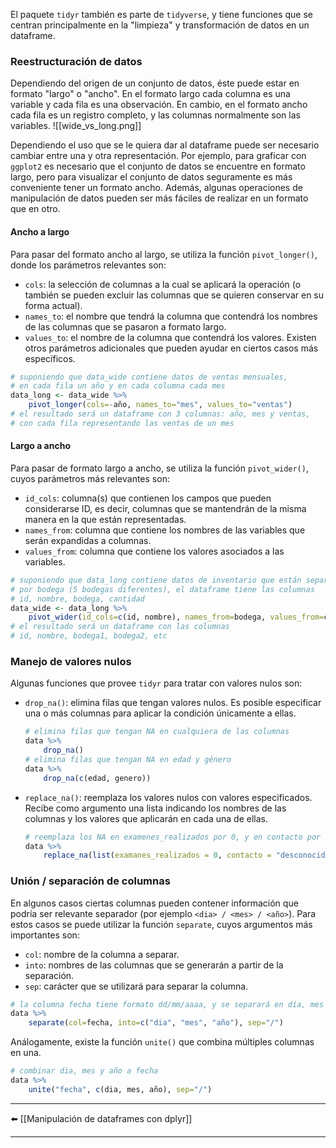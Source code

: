 El paquete `tidyr` también es parte de `tidyverse`, y tiene funciones que se centran principalmente en la "limpieza" y transformación de datos en un dataframe.

### Reestructuración de datos
Dependiendo del origen de un conjunto de datos, éste puede estar en formato "largo" o "ancho".
En el formato largo cada columna es una variable y cada fila es una observación. En cambio, en el formato ancho cada fila es un registro completo, y las columnas normalmente son las variables.
![[wide_vs_long.png]]

Dependiendo el uso que se le quiera dar al dataframe puede ser necesario cambiar entre una y otra representación. Por ejemplo, para graficar con `ggplot2` es necesario que el conjunto de datos se encuentre en formato largo, pero para visualizar el conjunto de datos seguramente es más conveniente tener un formato ancho. Además, algunas operaciones de manipulación de datos pueden ser más fáciles de realizar en un formato que en otro.

#### Ancho a largo
Para pasar del formato ancho al largo, se utiliza la función `pivot_longer()`, donde los parámetros relevantes son:
- `cols`: la selección de columnas a la cual se aplicará la operación (o también se pueden excluir las columnas que se quieren conservar en su forma actual).
- `names_to`: el nombre que tendrá la columna que contendrá los nombres de las columnas que se pasaron a formato largo.
- `values_to`: el nombre de la columna que contendrá los valores.
Existen otros parámetros adicionales que pueden ayudar en ciertos casos más específicos.
```r
# suponiendo que data_wide contiene datos de ventas mensuales,
# en cada fila un año y en cada columna cada mes
data_long <- data_wide %>%
	pivot_longer(cols=-año, names_to="mes", values_to="ventas")
# el resultado será un dataframe con 3 columnas: año, mes y ventas,
# con cada fila representando las ventas de un mes
```

#### Largo a ancho
Para pasar de formato largo a ancho, se utiliza la función `pivot_wider()`, cuyos parámetros más relevantes son:
- `id_cols`: columna(s) que contienen los campos que pueden considerarse ID, es decir, columnas que se mantendrán de la misma manera en la que están representadas.
- `names_from`: columna que contiene los nombres de las variables que serán expandidas a columnas.
- `values_from`: columna que contiene los valores asociados a las variables.
```r
# suponiendo que data_long contiene datos de inventario que están separados
# por bodega (5 bodegas diferentes), el dataframe tiene las columnas
# id, nombre, bodega, cantidad
data_wide <- data_long %>%
	pivot_wider(id_cols=c(id, nombre), names_from=bodega, values_from=cantidad)
# el resultado será un dataframe con las columnas
# id, nombre, bodega1, bodega2, etc
```

### Manejo de valores nulos
Algunas funciones que provee `tidyr` para tratar con valores nulos son:
- `drop_na()`: elimina filas que tengan valores nulos. Es posible especificar una o más columnas para aplicar la condición únicamente a ellas.
	```r
	# elimina filas que tengan NA en cualquiera de las columnas
	data %>%
		drop_na()
	# elimina filas que tengan NA en edad y género
	data %>%
		drop_na(c(edad, genero))
	```
- `replace_na()`: reemplaza los valores nulos con valores especificados. Recibe como argumento una lista indicando los nombres de las columnas y los valores que aplicarán en cada una de ellas.
	```r
	# reemplaza los NA en examenes_realizados por 0, y en contacto por "deconocido"
	data %>%
		replace_na(list(examanes_realizados = 0, contacto = "desconocido"))
	```

### Unión / separación de columnas
En algunos casos ciertas columnas pueden contener información que podría ser relevante separador (por ejemplo `<dia> / <mes> / <año>`). Para estos casos se puede utilizar la función `separate`, cuyos argumentos más importantes son:
- `col`: nombre de la columna a separar.
- `into`: nombres de las columnas que se generarán a partir de la separación.
- `sep`: carácter que se utilizará para separar la columna.
```r
# la columna fecha tiene formato dd/mm/aaaa, y se separará en día, mes y año
data %>%
	separate(col=fecha, into=c("dia", "mes", "año"), sep="/")
```

Análogamente, existe la función `unite()` que combina múltiples columnas en una.
```r
# combinar dia, mes y año a fecha
data %>%
	unite("fecha", c(dia, mes, año), sep="/")
```

---
⬅️ [[Manipulación de dataframes con dplyr]]

---

